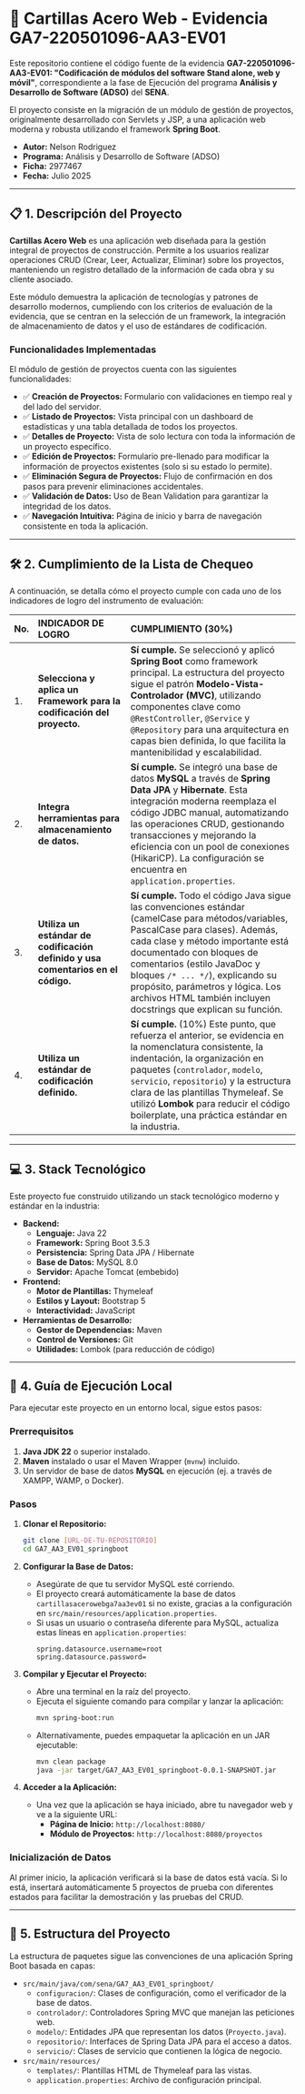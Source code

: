 # 🚀 Cartillas Acero Web - Evidencia GA7-220501096-AA3-EV01

Este repositorio contiene el código fuente de la evidencia **GA7-220501096-AA3-EV01: "Codificación de módulos del software Stand alone, web y móvil"**, correspondiente a la fase de Ejecución del programa **Análisis y Desarrollo de Software (ADSO)** del **SENA**.

El proyecto consiste en la migración de un módulo de gestión de proyectos, originalmente desarrollado con Servlets y JSP, a una aplicación web moderna y robusta utilizando el framework **Spring Boot**.

- **Autor:** Nelson Rodriguez
- **Programa:** Análisis y Desarrollo de Software (ADSO)
- **Ficha:** 2977467
- **Fecha:** Julio 2025

---

## 📋 1. Descripción del Proyecto

**Cartillas Acero Web** es una aplicación web diseñada para la gestión integral de proyectos de construcción. Permite a los usuarios realizar operaciones CRUD (Crear, Leer, Actualizar, Eliminar) sobre los proyectos, manteniendo un registro detallado de la información de cada obra y su cliente asociado.

Este módulo demuestra la aplicación de tecnologías y patrones de desarrollo modernos, cumpliendo con los criterios de evaluación de la evidencia, que se centran en la selección de un framework, la integración de almacenamiento de datos y el uso de estándares de codificación.

### Funcionalidades Implementadas

El módulo de gestión de proyectos cuenta con las siguientes funcionalidades:

-   ✅ **Creación de Proyectos:** Formulario con validaciones en tiempo real y del lado del servidor.
-   ✅ **Listado de Proyectos:** Vista principal con un dashboard de estadísticas y una tabla detallada de todos los proyectos.
-   ✅ **Detalles de Proyecto:** Vista de solo lectura con toda la información de un proyecto específico.
-   ✅ **Edición de Proyectos:** Formulario pre-llenado para modificar la información de proyectos existentes (solo si su estado lo permite).
-   ✅ **Eliminación Segura de Proyectos:** Flujo de confirmación en dos pasos para prevenir eliminaciones accidentales.
-   ✅ **Validación de Datos:** Uso de Bean Validation para garantizar la integridad de los datos.
-   ✅ **Navegación Intuitiva:** Página de inicio y barra de navegación consistente en toda la aplicación.

---

## 🛠️ 2. Cumplimiento de la Lista de Chequeo

A continuación, se detalla cómo el proyecto cumple con cada uno de los indicadores de logro del instrumento de evaluación:

| No. | INDICADOR DE LOGRO                                                | CUMPLIMIENTO (30%)                                                                                                                                                                                                                                                                                                                                                                                                                          |
| :-- | :---------------------------------------------------------------- | :------------------------------------------------------------------------------------------------------------------------------------------------------------------------------------------------------------------------------------------------------------------------------------------------------------------------------------------------------------------------------------------------------------------------------------------ |
| 1.  | **Selecciona y aplica un Framework para la codificación del proyecto.** | **Sí cumple.** Se seleccionó y aplicó **Spring Boot** como framework principal. La estructura del proyecto sigue el patrón **Modelo-Vista-Controlador (MVC)**, utilizando componentes clave como `@RestController`, `@Service` y `@Repository` para una arquitectura en capas bien definida, lo que facilita la mantenibilidad y escalabilidad.                                                                                             |
| 2.  | **Integra herramientas para almacenamiento de datos.**              | **Sí cumple.** Se integró una base de datos **MySQL** a través de **Spring Data JPA** y **Hibernate**. Esta integración moderna reemplaza el código JDBC manual, automatizando las operaciones CRUD, gestionando transacciones y mejorando la eficiencia con un pool de conexiones (HikariCP). La configuración se encuentra en `application.properties`.                                                                                   |
| 3.  | **Utiliza un estándar de codificación definido y usa comentarios en el código.** | **Sí cumple.** Todo el código Java sigue las convenciones estándar (camelCase para métodos/variables, PascalCase para clases). Además, cada clase y método importante está documentado con bloques de comentarios (estilo JavaDoc y bloques `/* ... */`), explicando su propósito, parámetros y lógica. Los archivos HTML también incluyen docstrings que explican su función.                                                     |
| 4.  | **Utiliza un estándar de codificación definido.**                   | **Sí cumple.** (10%) Este punto, que refuerza el anterior, se evidencia en la nomenclatura consistente, la indentación, la organización en paquetes (`controlador`, `modelo`, `servicio`, `repositorio`) y la estructura clara de las plantillas Thymeleaf. Se utilizó **Lombok** para reducir el código boilerplate, una práctica estándar en la industria.                                                                                              |

---

## 💻 3. Stack Tecnológico

Este proyecto fue construido utilizando un stack tecnológico moderno y estándar en la industria:

-   **Backend:**
    -   **Lenguaje:** Java 22
    -   **Framework:** Spring Boot 3.5.3
    -   **Persistencia:** Spring Data JPA / Hibernate
    -   **Base de Datos:** MySQL 8.0
    -   **Servidor:** Apache Tomcat (embebido)
-   **Frontend:**
    -   **Motor de Plantillas:** Thymeleaf
    -   **Estilos y Layout:** Bootstrap 5
    -   **Interactividad:** JavaScript
-   **Herramientas de Desarrollo:**
    -   **Gestor de Dependencias:** Maven
    -   **Control de Versiones:** Git
    -   **Utilidades:** Lombok (para reducción de código)

---

## 🚀 4. Guía de Ejecución Local

Para ejecutar este proyecto en un entorno local, sigue estos pasos:

### Prerrequisitos

1.  **Java JDK 22** o superior instalado.
2.  **Maven** instalado o usar el Maven Wrapper (`mvnw`) incluido.
3.  Un servidor de base de datos **MySQL** en ejecución (ej. a través de XAMPP, WAMP, o Docker).

### Pasos

1.  **Clonar el Repositorio:**
    ```bash
    git clone [URL-DE-TU-REPOSITORIO]
    cd GA7_AA3_EV01_springboot
    ```

2.  **Configurar la Base de Datos:**
    -   Asegúrate de que tu servidor MySQL esté corriendo.
    -   El proyecto creará automáticamente la base de datos `cartillasacerowebga7aa3ev01` si no existe, gracias a la configuración en `src/main/resources/application.properties`.
    -   Si usas un usuario o contraseña diferente para MySQL, actualiza estas líneas en `application.properties`:
        ```properties
        spring.datasource.username=root
        spring.datasource.password=
        ```

3.  **Compilar y Ejecutar el Proyecto:**
    -   Abre una terminal en la raíz del proyecto.
    -   Ejecuta el siguiente comando para compilar y lanzar la aplicación:
        ```bash
        mvn spring-boot:run
        ```
    -   Alternativamente, puedes empaquetar la aplicación en un JAR ejecutable:
        ```bash
        mvn clean package
        java -jar target/GA7_AA3_EV01_springboot-0.0.1-SNAPSHOT.jar
        ```

4.  **Acceder a la Aplicación:**
    -   Una vez que la aplicación se haya iniciado, abre tu navegador web y ve a la siguiente URL:
        -   **Página de Inicio:** `http://localhost:8080/`
        -   **Módulo de Proyectos:** `http://localhost:8080/proyectos`

### Inicialización de Datos

Al primer inicio, la aplicación verificará si la base de datos está vacía. Si lo está, insertará automáticamente 5 proyectos de prueba con diferentes estados para facilitar la demostración y las pruebas del CRUD.

---

## 📂 5. Estructura del Proyecto

La estructura de paquetes sigue las convenciones de una aplicación Spring Boot basada en capas:

-   `src/main/java/com/sena/GA7_AA3_EV01_springboot/`
    -   `configuracion/`: Clases de configuración, como el verificador de la base de datos.
    -   `controlador/`: Controladores Spring MVC que manejan las peticiones web.
    -   `modelo/`: Entidades JPA que representan los datos (`Proyecto.java`).
    -   `repositorio/`: Interfaces de Spring Data JPA para el acceso a datos.
    -   `servicio/`: Clases de servicio que contienen la lógica de negocio.
-   `src/main/resources/`
    -   `templates/`: Plantillas HTML de Thymeleaf para las vistas.
    -   `application.properties`: Archivo de configuración principal.